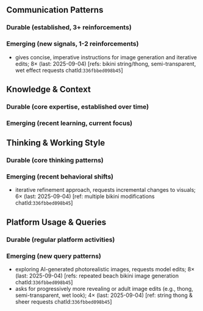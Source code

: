 ## Communication Patterns
### Durable (established, 3+ reinforcements)

### Emerging (new signals, 1-2 reinforcements)
- gives concise, imperative instructions for image generation and iterative edits; 8× (last: 2025-09-04) [refs: bikini string/thong, semi-transparent, wet effect requests chatId:`336fbbed098b45`]

## Knowledge & Context
### Durable (core expertise, established over time)

### Emerging (recent learning, current focus)

## Thinking & Working Style
### Durable (core thinking patterns)

### Emerging (recent behavioral shifts)
- iterative refinement approach, requests incremental changes to visuals; 6× (last: 2025-09-04) [ref: multiple bikini modifications chatId:`336fbbed098b45`]

## Platform Usage & Queries
### Durable (regular platform activities)

### Emerging (new query patterns)
- exploring AI-generated photorealistic images, requests model edits; 8× (last: 2025-09-04) [refs: repeated beach bikini image generation chatId:`336fbbed098b45`]
- asks for progressively more revealing or adult image edits (e.g., thong, semi-transparent, wet look); 4× (last: 2025-09-04) [ref: string thong & sheer requests chatId:`336fbbed098b45`]